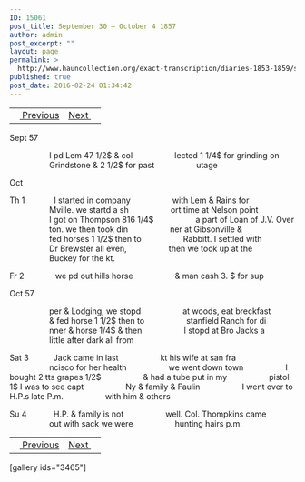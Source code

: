 ```yaml
---
ID: 15061
post_title: September 30 – October 4 1857
author: admin
post_excerpt: ""
layout: page
permalink: >
  http://www.hauncollection.org/exact-transcription/diaries-1853-1859/september-30-october-4-1857/
published: true
post_date: 2016-02-24 01:34:42
---
```

<table style="width: 100%;" align="center">
<tbody>
<tr>
<td><a href="http://www.hauncollection.org/version-2/diaries-1853-1859/september-26-september-30-1857/"><img src="https://lh3.googleusercontent.com/-EFJpxxNiPNw/VqgtWBCZrMI/AAAAAAAAAFU/WfY4lPFWWkg/s800-Ic42/Soeb-Plain-Arrows-8-10px.png" alt="" width="10" height="10" /> Previous</a></td>
<td style="text-align: right;"><a href="http://www.hauncollection.org/version-2/diaries-1853-1859/october-5-october-11-1857/">Next <img src="https://lh3.googleusercontent.com/-67k0cYlpXHw/VqgtWKz1MXI/AAAAAAAAAFU/k9PW_Piyurk/s800-Ic42/Soeb-Plain-Arrows-5-10px.png" alt="" width="10" height="10" /></a></td>
</tr>
</tbody>
</table>
Sept 57

<span style="margin-left: 70px;">I pd Lem 47 1/2$ &amp; col
<span style="margin-left: 70px;">lected 1 1/4$ for grinding on
<span style="margin-left: 70px;">Grindstone &amp; 2 1/2$ for past
<span style="margin-left: 70px;">utage</span></span></span></span>

Oct

Th 1             I started in company
<span style="margin-left: 70px;">with Lem &amp; Rains for
<span style="margin-left: 70px;">Mville. we startd a sh
<span style="margin-left: 70px;">ort time at Nelson point
<span style="margin-left: 70px;">I got on Thompson 816 1/4$
<span style="margin-left: 70px;">a part of Loan of J.V. Over
<span style="margin-left: 70px;">ton. we then took din
<span style="margin-left: 70px;">ner at Gibsonville &amp;
<span style="margin-left: 70px;">fed horses 1 1/2$ then to
<span style="margin-left: 70px;">Rabbitt. I settled with
<span style="margin-left: 70px;">Dr Brewster all even,
<span style="margin-left: 70px;">then we took up at the
<span style="margin-left: 70px;">Buckey for the kt.</span></span></span></span></span></span></span></span></span></span></span></span>

Fr 2              we pd out hills horse
<span style="margin-left: 70px;">&amp; man cash 3. $ for sup</span>

Oct 57

<span style="margin-left: 70px;">per &amp; Lodging, we stopd
<span style="margin-left: 70px;">at woods, eat breckfast
<span style="margin-left: 70px;">&amp; fed horse 1 1/2$ then to
<span style="margin-left: 70px;">stanfield Ranch for di
<span style="margin-left: 70px;">nner &amp; horse 1/4$ &amp; then
<span style="margin-left: 70px;">I stopd at Bro Jacks a
<span style="margin-left: 70px;">little after dark all from</span></span></span></span></span></span></span>

Sat 3           Jack came in last
<span style="margin-left: 70px;">kt his wife at san fra
<span style="margin-left: 70px;">ncisco for her health
<span style="margin-left: 70px;">we went down town
<span style="margin-left: 70px;">I bought 2 tts grapes 1/2$
<span style="margin-left: 70px;">&amp; had a tube put in my
<span style="margin-left: 70px;">pistol 1$ I was to see capt
<span style="margin-left: 70px;">Ny &amp; family &amp; Faulin
<span style="margin-left: 70px;">I went over to H.P.s late P.m.
<span style="margin-left: 70px;">with him &amp; others</span></span></span></span></span></span></span></span></span>

Su 4            H.P. &amp; family is not
<span style="margin-left: 70px;">well. Col. Thompkins came
<span style="margin-left: 70px;">out with sack we were
<span style="margin-left: 70px;">hunting hairs p.m.</span></span></span>
<table style="width: 100%;" align="center">
<tbody>
<tr>
<td><a href="http://www.hauncollection.org/version-2/diaries-1853-1859/september-26-september-30-1857/"><img src="https://lh3.googleusercontent.com/-EFJpxxNiPNw/VqgtWBCZrMI/AAAAAAAAAFU/WfY4lPFWWkg/s800-Ic42/Soeb-Plain-Arrows-8-10px.png" alt="" width="10" height="10" /> Previous</a></td>
<td style="text-align: right;"><a href="http://www.hauncollection.org/version-2/diaries-1853-1859/october-5-october-11-1857/">Next <img src="https://lh3.googleusercontent.com/-67k0cYlpXHw/VqgtWKz1MXI/AAAAAAAAAFU/k9PW_Piyurk/s800-Ic42/Soeb-Plain-Arrows-5-10px.png" alt="" width="10" height="10" /></a></td>
</tr>
</tbody>
</table>
[gallery ids="3465"]